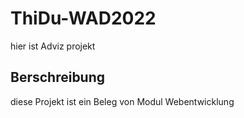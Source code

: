 # ThiDu-WAD2022
<p> hier ist Adviz projekt </p>
<h2><span>Berschreibung</span></h2>
<p>diese Projekt ist ein Beleg von Modul Webentwicklung</p>
